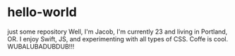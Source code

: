 # hello-world
just some repository 
Well,
I'm Jacob, I'm currently 23 and living in Portland, OR. 
I enjoy Swift, JS, and experimenting with all types of CSS.
Coffe is cool.
WUBALUBADUBDUB!!!
